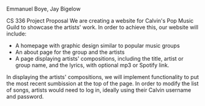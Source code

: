 Emmanuel Boye, Jay Bigelow

CS 336 Project Proposal
We are creating a website for Calvin's Pop Music Guild to showcase the artists' work.  In order to achieve this, our website will include:

* A homepage with graphic design similar to popular music groups
* An about page for the group and the artists
* A page displaying artists' compositions, including the title, artist or group name, and the lyrics, with optional mp3 or Spotify link.

In displaying the artists' compositions, we will implement functionality to put the most recent sumbission at the top of the page.  In order to modify the list of songs, artists would need to log in, ideally using their Calvin username and password. 

